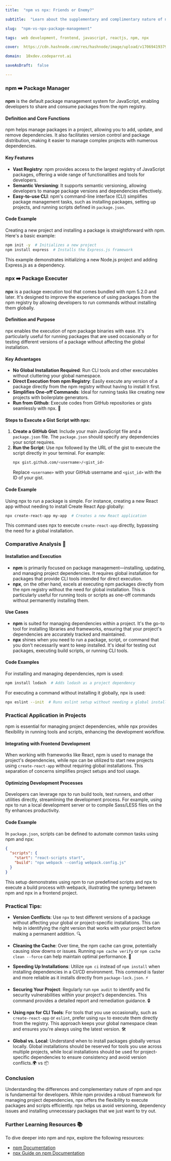 ```yaml
---
title:  "npm vs npx: Friends or Enemy?"

subtitle:  "Learn about the supplementary and complimentary nature of npm and npx"

slug:  "npm-vs-npx-package-management"

tags:  web development, frontend, javascript, reactjs, npm, npx

cover:  https://cdn.hashnode.com/res/hashnode/image/upload/v1706941937960/0D57g4zj9.png?auto=format

domain:  10xdev.codeparrot.ai

saveAsDraft:  false

---
```


### npm ➡️ Package Manager

**npm** is the default package management system for JavaScript, enabling developers to share and consume packages from the npm registry.

#### Definition and Core Functions
npm helps manage packages in a project, allowing you to add, update, and remove dependencies. It also facilitates version control and package distribution, making it easier to manage complex projects with numerous dependencies.

#### Key Features
- **Vast Registry**: npm provides access to the largest registry of JavaScript packages, offering a wide range of functionalities and tools for developers.
- **Semantic Versioning**: It supports semantic versioning, allowing developers to manage package versions and dependencies effectively.
- **Easy-to-use CLI**: npm's command-line interface (CLI) simplifies package management tasks, such as installing packages, setting up projects, and running scripts defined in `package.json`.

#### Code Example
Creating a new project and installing a package is straightforward with npm. Here's a basic example:
```bash
npm init -y  # Initializes a new project
npm install express  # Installs the Express.js framework
```
This example demonstrates initializing a new Node.js project and adding Express.js as a dependency.

### npx ➡️ Package Executer

**npx** is a package execution tool that comes bundled with npm 5.2.0 and later. It's designed to improve the experience of using packages from the npm registry by allowing developers to run commands without installing them globally.

#### Definition and Purpose
npx enables the execution of npm package binaries with ease. It's particularly useful for running packages that are used occasionally or for testing different versions of a package without affecting the global installation.

#### Key Advantages
- **No Global Installation Required**: Run CLI tools and other executables without cluttering your global namespace.
- **Direct Execution from npm Registry**: Easily execute any version of a package directly from the npm registry without having to install it first.
- **Simplifies One-off Commands**: Ideal for running tasks like creating new projects with boilerplate generators.
- **Run from Github**: Execute codes from GitHub repositories or gists seamlessly with npx. 📁

#### Steps to Execute a Gist Script with npx:

1.  **Create a GitHub Gist**: Include your main JavaScript file and a `package.json` file. The `package.json` should specify any dependencies your script requires.
2.  **Run the Script**: Use npx followed by the URL of the gist to execute the script directly in your terminal. For example:
    ```bash
    npx gist.github.com/<username>/<gist_id>
    ```
    Replace `<username>` with your GitHub username and `<gist_id>` with the ID of your gist.

#### Code Example
Using npx to run a package is simple. For instance, creating a new React app without needing to install Create React App globally:
```bash
npx create-react-app my-app  # Creates a new React application
```
This command uses npx to execute `create-react-app` directly, bypassing the need for a global installation.

### Comparative Analysis 🧐

#### Installation and Execution
- **npm** is primarily focused on package management—installing, updating, and managing project dependencies. It requires global installation for packages that provide CLI tools intended for direct execution.
- **npx**, on the other hand, excels at executing npm packages directly from the npm registry without the need for global installation. This is particularly useful for running tools or scripts as one-off commands without permanently installing them.

#### Use Cases
- **npm** is suited for managing dependencies within a project. It's the go-to tool for installing libraries and frameworks, ensuring that your project's dependencies are accurately tracked and maintained.
- **npx** shines when you need to run a package, script, or command that you don't necessarily want to keep installed. It's ideal for testing out packages, executing build scripts, or running CLI tools.

#### Code Examples
For installing and managing dependencies, npm is used:
```bash
npm install lodash  # Adds lodash as a project dependency
```
For executing a command without installing it globally, npx is used:
```bash
npx eslint --init  # Runs eslint setup without needing a global install
```

### Practical Application in Projects
npm is essential for managing project dependencies, while npx provides flexibility in running tools and scripts, enhancing the development workflow.

#### Integrating with Frontend Development
When working with frameworks like React, npm is used to manage the project's dependencies, while npx can be utilized to start new projects using `create-react-app` without requiring global installations. This separation of concerns simplifies project setups and tool usage.

#### Optimizing Development Processes
Developers can leverage npx to run build tools, test runners, and other utilities directly, streamlining the development process. For example, using npx to run a local development server or to compile Sass/LESS files on the fly enhances productivity.

#### Code Example
In `package.json`, scripts can be defined to automate common tasks using npm and npx:
```json
{
  "scripts": {
    "start": "react-scripts start",
    "build": "npx webpack --config webpack.config.js"
  }
}
```
This setup demonstrates using npm to run predefined scripts and npx to execute a build process with webpack, illustrating the synergy between npm and npx in a frontend project.

### Practical Tips:
-   **Version Conflicts**: Use `npx` to test different versions of a package without affecting your global or project-specific installations. This can help in identifying the right version that works with your project before making a permanent addition. 🔍
    
-   **Cleaning the Cache**: Over time, the npm cache can grow, potentially causing slow downs or issues. Running `npm cache verify` or `npm cache clean --force` can help maintain optimal performance. 🧹
    
-   **Speeding Up Installations**: Utilize `npm ci` instead of `npm install` when installing dependencies in a CI/CD environment. This command is faster and more reliable as it installs directly from `package-lock.json`. ⚡
    
-   **Securing Your Project**: Regularly run `npm audit` to identify and fix security vulnerabilities within your project's dependencies. This command provides a detailed report and remediation guidance. 🔒
    
-   **Using npx for CLI Tools**: For tools that you use occasionally, such as `create-react-app` or `eslint`, prefer using `npx` to execute them directly from the registry. This approach keeps your global namespace clean and ensures you're always using the latest version. 🛠️
    
-   **Global vs. Local**: Understand when to install packages globally versus locally. Global installations should be reserved for tools you use across multiple projects, while local installations should be used for project-specific dependencies to ensure consistency and avoid version conflicts.🌍 vs 📦


### Conclusion

Understanding the differences and complementary nature of npm and npx is fundamental for developers. While npm provides a robust framework for managing project dependencies, npx offers the flexibility to execute packages and scripts efficiently. npx helps us avoid versioning, dependency issues and installing unnecessary packages that we just want to try out.

### Further Learning Resources 📚

To dive deeper into npm and npx, explore the following resources:
- [npm Documentation](https://docs.npmjs.com/)
- [npx Guide on npm Documentation](https://docs.npmjs.com/cli/v7/commands/npx)
